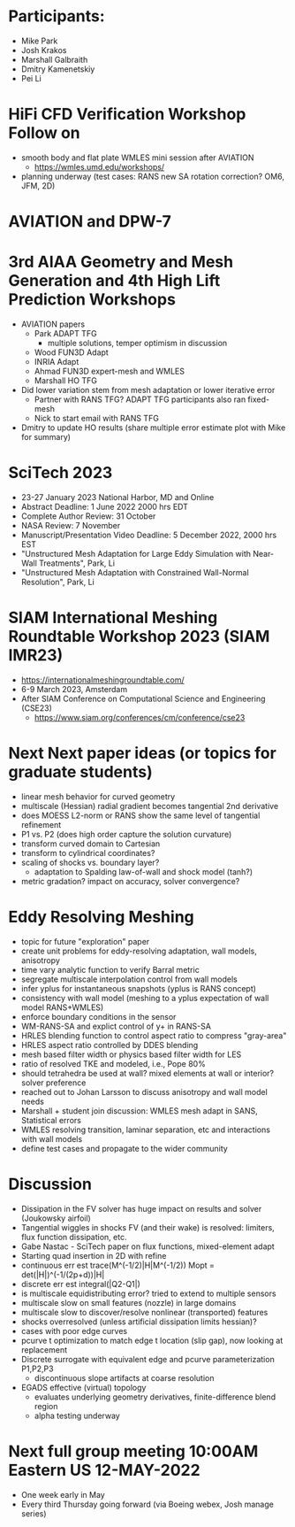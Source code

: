 
# Participants:
- Mike Park
- Josh Krakos
- Marshall Galbraith
- Dmitry Kamenetskiy
- Pei Li

# HiFi CFD Verification Workshop Follow on
  - smooth body and flat plate WMLES mini session after AVIATION
    - https://wmles.umd.edu/workshops/
  - planning underway (test cases: RANS new SA rotation correction? OM6, JFM, 2D)

# AVIATION and DPW-7

# 3rd AIAA Geometry and Mesh Generation and 4th High Lift Prediction Workshops
  - AVIATION papers
    - Park ADAPT TFG
      - multiple solutions, temper optimism in discussion
    - Wood FUN3D Adapt
    - INRIA Adapt
    - Ahmad FUN3D expert-mesh and WMLES
    - Marshall HO TFG
  - Did lower variation stem from mesh adaptation or lower iterative error
    - Partner with RANS TFG? ADAPT TFG participants also ran fixed-mesh
    - Nick to start email with RANS TFG
  - Dmitry to update HO results (share multiple error estimate plot with Mike for summary)

# SciTech 2023
 - 23-27 January 2023 National Harbor, MD and Online
 - Abstract Deadline: 1 June 2022 2000 hrs EDT
 - Complete Author Review: 31 October
 - NASA Review: 7 November
 - Manuscript/Presentation Video Deadline: 5 December 2022, 2000 hrs EST
 - "Unstructured Mesh Adaptation for Large Eddy Simulation with Near-Wall Treatments", Park, Li
 - "Unstructured Mesh Adaptation with Constrained Wall-Normal Resolution", Park, Li

# SIAM International Meshing Roundtable Workshop 2023 (SIAM IMR23)
- https://internationalmeshingroundtable.com/
- 6-9 March 2023, Amsterdam
- After SIAM Conference on Computational Science and Engineering (CSE23)
  - https://www.siam.org/conferences/cm/conference/cse23

# Next Next paper ideas (or topics for graduate students)
- linear mesh behavior for curved geometry
- multiscale (Hessian) radial gradient becomes tangential 2nd derivative
- does MOESS L2-norm or RANS show the same level of tangential refinement
- P1 vs. P2 (does high order capture the solution curvature)
- transform curved domain to Cartesian
- transform to cylindrical coordinates?
- scaling of shocks vs. boundary layer?
  - adaptation to Spalding law-of-wall and shock model (tanh?)
- metric gradation? impact on accuracy, solver convergence? 

# Eddy Resolving Meshing
- topic for future "exploration" paper
- create unit problems for eddy-resolving adaptation, wall models, anisotropy
- time vary analytic function to verify Barral metric
- segregate multiscale interpolation control from wall models
- infer yplus for instantaneous snapshots (yplus is RANS concept)
- consistency with wall model (meshing to a yplus expectation of wall model RANS+WMLES)
- enforce boundary conditions in the sensor
- WM-RANS-SA and explict control of y+ in RANS-SA
- HRLES blending function to control aspect ratio to compress "gray-area"
- HRLES aspect ratio controlled by DDES blending
- mesh based filter width or physics based filter width for LES
- ratio of resolved TKE and modeled, i.e., Pope 80%
- should tetrahedra be used at wall? mixed elements at wall or interior? solver preference
- reached out to Johan Larsson to discuss anisotropy and wall model needs
- Marshall + student join discussion: WMLES mesh adapt in SANS, Statistical errors
- WMLES resolving transition, laminar separation, etc and interactions with wall models
- define test cases and propagate to the wider community

# Discussion
- Dissipation in the FV solver has huge impact on results and solver (Joukowsky airfoil)
- Tangential wiggles in shocks FV (and their wake) is resolved: limiters, flux function dissipation, etc.
- Gabe Nastac - SciTech paper on flux functions, mixed-element adapt
- Starting quad insertion in 2D with refine
- continuous err est trace(M^(-1/2)|H|M^(-1/2)) Mopt = det(|H|)^(-1/(2p+d))|H|
- discrete err est integral(|Q2-Q1|)
- is multiscale equidistributing error? tried to extend to multiple sensors
- multiscale slow on small features (nozzle) in large domains
- multiscale slow to discover/resolve nonlinear (transported) features
- shocks overresolved (unless artificial dissipation limits hessian)?
- cases with poor edge curves
- pcurve t optimization to match edge t location (slip gap), now looking at replacement
- Discrete surrogate with equivalent edge and pcurve parameterization P1,P2,P3
  - discontinuous slope artifacts at coarse resolution 
- EGADS effective (virtual) topology
  - evaluates underlying geometry derivatives, finite-difference blend region
  - alpha testing underway

# Next full group meeting 10:00AM Eastern US 12-MAY-2022
- One week early in May
- Every third Thursday going forward (via Boeing webex, Josh manage series)

